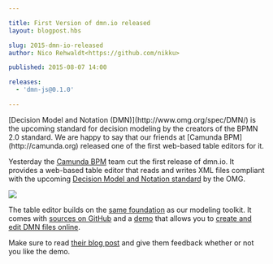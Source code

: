 ```yaml
---

title: First Version of dmn.io released
layout: blogpost.hbs

slug: 2015-dmn-io-released
author: Nico Rehwaldt<https://github.com/nikku>

published: 2015-08-07 14:00

releases:
  - 'dmn-js@0.1.0'

---
```


<p class="introduction">
  [Decision Model and Notation (DMN)](http://www.omg.org/spec/DMN/) is the upcoming standard for decision modeling by the creators of the BPMN 2.0 standard. We are happy to say that our friends at [Camunda BPM](http://camunda.org) released one of the first web-based table editors for it.
</p>

<!-- continue -->


Yesterday the [Camunda BPM](http://camunda.org) team cut the first release of dmn.io. It provides a web-based table editor that reads and writes XML files compliant with the upcoming [Decision Model and Notation standard](http://www.omg.org/spec/DMN/) by the OMG.

<div class="figure no-border">
  <a href="http://camunda.org/dmn/demo/">
    <img style="max-width: 90%;" src="{{ assets }}/attachments/blog/2015/009-dmn-io.gif">
  </a>
</div>

The table editor builds on the [same foundation](https://github.com/bpmn-io/diagram-js) as our modeling toolkit. It comes with [sources on GitHub](https://github.com/dmn-io) and a [demo](http://camunda.org/dmn/demo) that allows you to [create and edit DMN files online](http://camunda.org/dmn/demo).

Make sure to read [their blog post](http://blog.camunda.org/2015/08/first-version-of-dmnio-released.html) and give them feedback whether or not you like the demo.